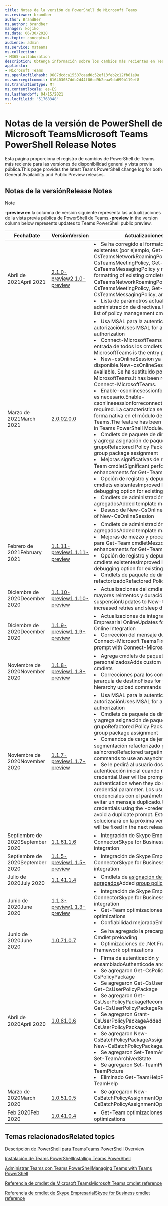 ```yaml
---
title: Notas de la versión de PowerShell de Microsoft Teams
ms.reviewer: brandber
author: BrandBer
ms.author: brandber
manager: kojiko
ms.date: 06/30/2020
ms.topic: conceptual
audience: admin
ms.service: msteams
ms.collection:
- M365-collaboration
description: Obtenga información sobre los cambios más recientes en Teams PowerShell.
appliesto:
- Microsoft Teams
ms.openlocfilehash: 9687dcdca15507caad0c52ef13feb2c12fb61e9a
ms.sourcegitcommit: 616403037ddb2d44f06cd9b2eaa9da699b119ef8
ms.translationtype: MT
ms.contentlocale: es-ES
ms.lasthandoff: 04/15/2021
ms.locfileid: "51768348"
---
```

# <a name="microsoft-teams-powershell-release-notes"></a><span data-ttu-id="02472-103">Notas de la versión de PowerShell de Microsoft Teams</span><span class="sxs-lookup"><span data-stu-id="02472-103">Microsoft Teams PowerShell Release Notes</span></span>

<span data-ttu-id="02472-104">Esta página proporciona el registro de cambios de PowerShell de Teams más reciente para las versiones de disponibilidad general y vista previa pública.</span><span class="sxs-lookup"><span data-stu-id="02472-104">This page provides the latest Teams PowerShell change log for both General Availability and Public Preview releases.</span></span>

## <a name="release-notes"></a><span data-ttu-id="02472-105">Notas de la versión</span><span class="sxs-lookup"><span data-stu-id="02472-105">Release Notes</span></span>

> [!NOTE]
> <span data-ttu-id="02472-106">**-preview en** la columna de versión siguiente representa las actualizaciones de la vista previa pública de PowerShell de Teams.</span><span class="sxs-lookup"><span data-stu-id="02472-106">**-preview** in the version column below represents updates to Teams PowerShell public preview.</span></span>

| <span data-ttu-id="02472-107">Fecha</span><span class="sxs-lookup"><span data-stu-id="02472-107">Date</span></span> | <span data-ttu-id="02472-108">Versión</span><span class="sxs-lookup"><span data-stu-id="02472-108">Version</span></span> | <span data-ttu-id="02472-109">Actualizaciones</span><span class="sxs-lookup"><span data-stu-id="02472-109">Updates</span></span> |
|------- | -------------------- | ------------------------------ |
| <span data-ttu-id="02472-110">Abril de 2021</span><span class="sxs-lookup"><span data-stu-id="02472-110">April 2021</span></span> | [<span data-ttu-id="02472-111">2.1.0-preview</span><span class="sxs-lookup"><span data-stu-id="02472-111">2.1.0-preview</span></span>](https://www.powershellgallery.com/packages/MicrosoftTeams/2.1.0-preview) | <li><span data-ttu-id="02472-112">Se ha corregido el formato de los cmdlets existentes (por ejemplo, Get-CsTeamsNetworkRoamingPolicy, Get-CsTeamsMeetingPolicy, Get-CsTeamsMessagingPolicy y mucho más).</span><span class="sxs-lookup"><span data-stu-id="02472-112">Fixed formatting of existing cmdlets (for example, Get-CsTeamsNetworkRoamingPolicy, Get-CsTeamsMeetingPolicy, Get-CsTeamsMessagingPolicy, and more).</span></span></li><li><span data-ttu-id="02472-113">Lista de parámetros actualizada de cmdlets de administración de directivas.</span><span class="sxs-lookup"><span data-stu-id="02472-113">Updated parameter list of policy management cmdlets.</span></span></li>|
| <span data-ttu-id="02472-114">Marzo de 2021</span><span class="sxs-lookup"><span data-stu-id="02472-114">March 2021</span></span> | [<span data-ttu-id="02472-115">2.0.0</span><span class="sxs-lookup"><span data-stu-id="02472-115">2.0.0</span></span>](https://www.powershellgallery.com/packages/MicrosoftTeams/2.0.0) | <li><span data-ttu-id="02472-116">Usa MSAL para la autenticación & autorización</span><span class="sxs-lookup"><span data-stu-id="02472-116">Uses MSAL for authentication & authorization</span></span></li> <li><span data-ttu-id="02472-117">Connect-MicrosoftTeams es el punto de entrada de todos los cmdlets.</span><span class="sxs-lookup"><span data-stu-id="02472-117">Connect-MicrosoftTeams is the entry point for all cmdlets.</span></span></li><li><span data-ttu-id="02472-118">New-csOnlineSession ya no está disponible.</span><span class="sxs-lookup"><span data-stu-id="02472-118">New-csOnlineSession is no longer available.</span></span> <span data-ttu-id="02472-119">Se ha sustituido por Connect-MicrosoftTeams.</span><span class="sxs-lookup"><span data-stu-id="02472-119">It has been replaced with Connect-MicrosoftTeams.</span></span></li><li><span data-ttu-id="02472-120">Enable-csonlinesessionforreconnection ya no es necesario.</span><span class="sxs-lookup"><span data-stu-id="02472-120">Enable-csonlinesessionforreconnection is no longer required.</span></span> <span data-ttu-id="02472-121">La característica se ha implementado de forma nativa en el módulo de PowerShell de Teams.</span><span class="sxs-lookup"><span data-stu-id="02472-121">The feature has been natively implemented in Teams PowerShell Module.</span></span></li> <li><span data-ttu-id="02472-122">Cmdlets de paquete de directivas refactorizado y agrega asignación de paquetes de grupo</span><span class="sxs-lookup"><span data-stu-id="02472-122">Refactored Policy Package cmdlets and adds group package assignment</span></span></li><li><span data-ttu-id="02472-123">Mejoras significativas de rendimiento para Get-Team cmdlet</span><span class="sxs-lookup"><span data-stu-id="02472-123">Significant performance enhancements for Get-Team cmdlet</span></span></li> <li><span data-ttu-id="02472-124">Opción de registro y depuración mejorada para cmdlets existentes</span><span class="sxs-lookup"><span data-stu-id="02472-124">Improved logging and debugging option for existing cmdlets</span></span> </li> <li><span data-ttu-id="02472-125">Cmdlets de administración de plantillas agregados</span><span class="sxs-lookup"><span data-stu-id="02472-125">Added template management cmdlets</span></span></li> <li><span data-ttu-id="02472-126">Desuso de New-CsOnlineSession</span><span class="sxs-lookup"><span data-stu-id="02472-126">Deprecation of New-CsOnlineSession</span></span></li>|
| <span data-ttu-id="02472-127">Febrero de 2021</span><span class="sxs-lookup"><span data-stu-id="02472-127">February 2021</span></span> | [<span data-ttu-id="02472-128">1.1.11-preview</span><span class="sxs-lookup"><span data-stu-id="02472-128">1.1.11-preview</span></span>](https://www.powershellgallery.com/packages/MicrosoftTeams/1.1.11-preview) | <li><span data-ttu-id="02472-129">Cmdlets de administración de plantillas agregados</span><span class="sxs-lookup"><span data-stu-id="02472-129">Added template management cmdlets</span></span></li><li><span data-ttu-id="02472-130">Mejoras de mezzo y procesamiento por lotes para Get-Team cmdlet</span><span class="sxs-lookup"><span data-stu-id="02472-130">Mezzo and batching enhancements for Get-Team cmdlet</span></span></li> <li><span data-ttu-id="02472-131">Opción de registro y depuración mejorada para cmdlets existentes</span><span class="sxs-lookup"><span data-stu-id="02472-131">Improved logging and debugging option for existing cmdlets</span></span> </li> <li><span data-ttu-id="02472-132">Cmdlets de paquete de directivas refactorizado</span><span class="sxs-lookup"><span data-stu-id="02472-132">Refactored Policy Package cmdlets</span></span></li>|
| <span data-ttu-id="02472-133">Diciembre de 2020</span><span class="sxs-lookup"><span data-stu-id="02472-133">December 2020</span></span> | [<span data-ttu-id="02472-134">1.1.10-preview</span><span class="sxs-lookup"><span data-stu-id="02472-134">1.1.10-preview</span></span>](https://www.powershellgallery.com/packages/MicrosoftTeams/1.1.10-preview) | <li><span data-ttu-id="02472-135">Actualizaciones del cmdlet New-team con mayores reintentos y duración de suspensión</span><span class="sxs-lookup"><span data-stu-id="02472-135">Updates to New-team cmdlet with increased retries and sleep duration</span></span></li>|
| <span data-ttu-id="02472-136">Diciembre de 2020</span><span class="sxs-lookup"><span data-stu-id="02472-136">December 2020</span></span> | [<span data-ttu-id="02472-137">1.1.9-preview</span><span class="sxs-lookup"><span data-stu-id="02472-137">1.1.9-preview</span></span>](https://www.powershellgallery.com/packages/MicrosoftTeams/1.1.9-preview) | <li><span data-ttu-id="02472-138">Actualizaciones de integración de Skype Empresarial Online</span><span class="sxs-lookup"><span data-stu-id="02472-138">Updates for Skype for Business Online Integration</span></span></li><li><span data-ttu-id="02472-139">Corrección del mensaje duplicado con Connect-Microsoft Teams</span><span class="sxs-lookup"><span data-stu-id="02472-139">Fix for the duplicate prompt with Connect-Microsoft Teams</span></span></li>|
| <span data-ttu-id="02472-140">Noviembre de 2020</span><span class="sxs-lookup"><span data-stu-id="02472-140">November 2020</span></span> | [<span data-ttu-id="02472-141">1.1.8-preview</span><span class="sxs-lookup"><span data-stu-id="02472-141">1.1.8-preview</span></span>](https://www.powershellgallery.com/packages/MicrosoftTeams/1.1.8-preview) | <li><span data-ttu-id="02472-142">Agrega cmdlets de paquetes de directivas personalizados</span><span class="sxs-lookup"><span data-stu-id="02472-142">Adds custom policy package cmdlets</span></span></li><li><span data-ttu-id="02472-143">Correcciones para los comandos de carga de la jerarquía de destino</span><span class="sxs-lookup"><span data-stu-id="02472-143">Fixes for the targeting hierarchy upload commands</span></span></li>|
| <span data-ttu-id="02472-144">Noviembre de 2020</span><span class="sxs-lookup"><span data-stu-id="02472-144">November 2020</span></span> | [<span data-ttu-id="02472-145">1.1.7-preview</span><span class="sxs-lookup"><span data-stu-id="02472-145">1.1.7-preview</span></span>](https://www.powershellgallery.com/packages/MicrosoftTeams/1.1.7-preview) | <li><span data-ttu-id="02472-146">Usa MSAL para la autenticación & autorización</span><span class="sxs-lookup"><span data-stu-id="02472-146">Uses MSAL for authentication & authorization</span></span></li><li><span data-ttu-id="02472-147">Cmdlets de paquete de directivas refactorizado y agrega asignación de paquetes de grupo</span><span class="sxs-lookup"><span data-stu-id="02472-147">Refactored Policy Package cmdlets and adds group package assignment</span></span></li><li><span data-ttu-id="02472-148">Comandos de carga de jerarquía de segmentación refactorizado para usar un modelo asíncrono</span><span class="sxs-lookup"><span data-stu-id="02472-148">Refactored targeting hierarchy upload commands to use an asynchronous model</span></span></li> <li><span data-ttu-id="02472-149">Se le pedirá al usuario dos veces durante la autenticación inicial cuando no use el parámetro -credential.</span><span class="sxs-lookup"><span data-stu-id="02472-149">User will be prompted twice during initial authentication when they do not use the -credential parameter.</span></span> <span data-ttu-id="02472-150">Los usuarios pueden pasar credenciales con el parámetro -credential para evitar un mensaje duplicado.</span><span class="sxs-lookup"><span data-stu-id="02472-150">Users can pass credentials using the -credential parameter to avoid a duplicate prompt.</span></span> <span data-ttu-id="02472-151">Este comportamiento se solucionará en la próxima versión.</span><span class="sxs-lookup"><span data-stu-id="02472-151">This behavior will be fixed in the next release.</span></span></li> |
| <span data-ttu-id="02472-152">Septiembre de 2020</span><span class="sxs-lookup"><span data-stu-id="02472-152">September 2020</span></span> | [<span data-ttu-id="02472-153">1.1.6</span><span class="sxs-lookup"><span data-stu-id="02472-153">1.1.6</span></span>](https://www.powershellgallery.com/packages/MicrosoftTeams/1.1.6) | <li><span data-ttu-id="02472-154">Integración de Skype Empresarial Online Connector</span><span class="sxs-lookup"><span data-stu-id="02472-154">Skype for Business Online Connector integration</span></span></li> |
| <span data-ttu-id="02472-155">Septiembre de 2020</span><span class="sxs-lookup"><span data-stu-id="02472-155">September 2020</span></span> | [<span data-ttu-id="02472-156">1.1.5-preview</span><span class="sxs-lookup"><span data-stu-id="02472-156">1.1.5-preview</span></span>](https://www.powershellgallery.com/packages/MicrosoftTeams/1.1.5-preview) | <li><span data-ttu-id="02472-157">Integración de Skype Empresarial Online Connector</span><span class="sxs-lookup"><span data-stu-id="02472-157">Skype for Business Online Connector integration</span></span></li> |
| <span data-ttu-id="02472-158">Julio de 2020</span><span class="sxs-lookup"><span data-stu-id="02472-158">July 2020</span></span> | [<span data-ttu-id="02472-159">1.1.4</span><span class="sxs-lookup"><span data-stu-id="02472-159">1.1.4</span></span>](https://www.powershellgallery.com/packages/MicrosoftTeams/1.1.4) | <li><span data-ttu-id="02472-160">Cmdlets de [asignación de directivas de grupo agregados](./assign-policies.md#assign-a-policy-to-a-group)</span><span class="sxs-lookup"><span data-stu-id="02472-160">Added [group policy assignment cmdlets](./assign-policies.md#assign-a-policy-to-a-group)</span></span></li> |
| <span data-ttu-id="02472-161">Junio de 2020</span><span class="sxs-lookup"><span data-stu-id="02472-161">June 2020</span></span> | [<span data-ttu-id="02472-162">1.1.3-preview</span><span class="sxs-lookup"><span data-stu-id="02472-162">1.1.3-preview</span></span>](https://www.powershellgallery.com/packages/MicrosoftTeams/1.1.3-preview) | <li><span data-ttu-id="02472-163">Integración de Skype Empresarial Online Connector</span><span class="sxs-lookup"><span data-stu-id="02472-163">Skype for Business Online Connector integration</span></span><li><span data-ttu-id="02472-164">Get-Team optimizaciones</span><span class="sxs-lookup"><span data-stu-id="02472-164">Get-Team optimizations</span></span><li><span data-ttu-id="02472-165">Confiabilidad mejorada</span><span class="sxs-lookup"><span data-stu-id="02472-165">Enhanced reliability</span></span></li> |
| <span data-ttu-id="02472-166">Junio de 2020</span><span class="sxs-lookup"><span data-stu-id="02472-166">June 2020</span></span> | [<span data-ttu-id="02472-167">1.0.7</span><span class="sxs-lookup"><span data-stu-id="02472-167">1.0.7</span></span>](https://www.powershellgallery.com/packages/MicrosoftTeams/1.0.7) | <li><span data-ttu-id="02472-168">Se ha agregado la precarga del cmdlet</span><span class="sxs-lookup"><span data-stu-id="02472-168">Added Cmdlet preloading</span></span><li><span data-ttu-id="02472-169">Optimizaciones de .Net Framework</span><span class="sxs-lookup"><span data-stu-id="02472-169">.Net Framework optimizations</span></span></li>   |
| <span data-ttu-id="02472-170">Abril de 2020</span><span class="sxs-lookup"><span data-stu-id="02472-170">April 2020</span></span> | [<span data-ttu-id="02472-171">1.0.6</span><span class="sxs-lookup"><span data-stu-id="02472-171">1.0.6</span></span>](https://www.powershellgallery.com/packages/MicrosoftTeams/1.0.6) | <li><span data-ttu-id="02472-172">Firma de autenticación y ensamblado</span><span class="sxs-lookup"><span data-stu-id="02472-172">Authenticode and assembly signing</span></span><li><span data-ttu-id="02472-173">Se agregaron Get-CsPolicyPackage</span><span class="sxs-lookup"><span data-stu-id="02472-173">Added Get-CsPolicyPackage</span></span><li><span data-ttu-id="02472-174">Se agregaron Get-CsUserPolicyPackage</span><span class="sxs-lookup"><span data-stu-id="02472-174">Added Get-CsUserPolicyPackage</span></span><li><span data-ttu-id="02472-175">Se agregaron Get-CsUserPolicyPackageRecommendation</span><span class="sxs-lookup"><span data-stu-id="02472-175">Added Get-CsUserPolicyPackageRecommendation</span></span><li><span data-ttu-id="02472-176">Se agregaron Grant-CsUserPolicyPackage</span><span class="sxs-lookup"><span data-stu-id="02472-176">Added Grant-CsUserPolicyPackage</span></span><li><span data-ttu-id="02472-177">Se agregaron New-CsBatchPolicyPackageAssignmentOperation</span><span class="sxs-lookup"><span data-stu-id="02472-177">Added New-CsBatchPolicyPackageAssignmentOperation</span></span><li><span data-ttu-id="02472-178">Se agregaron Set-TeamArchivedState</span><span class="sxs-lookup"><span data-stu-id="02472-178">Added Set-TeamArchivedState</span></span><li><span data-ttu-id="02472-179">Se agregaron Set-TeamPicture</span><span class="sxs-lookup"><span data-stu-id="02472-179">Added Set-TeamPicture</span></span><li><span data-ttu-id="02472-180">Eliminado Get-TeamHelp</span><span class="sxs-lookup"><span data-stu-id="02472-180">Removed Get-TeamHelp</span></span></li>  |
| <span data-ttu-id="02472-181">Marzo de 2020</span><span class="sxs-lookup"><span data-stu-id="02472-181">March 2020</span></span> | [<span data-ttu-id="02472-182">1.0.5</span><span class="sxs-lookup"><span data-stu-id="02472-182">1.0.5</span></span>](https://www.powershellgallery.com/packages/MicrosoftTeams/1.0.5) |<li><span data-ttu-id="02472-183">Se agregaron New-CsBatchPolicyAssignmentOperation</span><span class="sxs-lookup"><span data-stu-id="02472-183">Added New-CsBatchPolicyAssignmentOperation</span></span></li> |
| <span data-ttu-id="02472-184">Feb 2020</span><span class="sxs-lookup"><span data-stu-id="02472-184">Feb 2020</span></span> | [<span data-ttu-id="02472-185">1.0.4</span><span class="sxs-lookup"><span data-stu-id="02472-185">1.0.4</span></span>](https://www.powershellgallery.com/packages/MicrosoftTeams/1.0.4) | <li><span data-ttu-id="02472-186">Get-Team optimizaciones</span><span class="sxs-lookup"><span data-stu-id="02472-186">Get-Team optimizations</span></span></li>  |

## <a name="related-topics"></a><span data-ttu-id="02472-187">Temas relacionados</span><span class="sxs-lookup"><span data-stu-id="02472-187">Related topics</span></span>

[<span data-ttu-id="02472-188">Descripción de PowerShell para Teams</span><span class="sxs-lookup"><span data-stu-id="02472-188">Teams PowerShell Overview</span></span>](teams-powershell-overview.md)

[<span data-ttu-id="02472-189">Instalación de Teams PowerShell</span><span class="sxs-lookup"><span data-stu-id="02472-189">Installing Teams PowerShell</span></span>](teams-powershell-install.md)

[<span data-ttu-id="02472-190">Administrar Teams con Teams PowerShell</span><span class="sxs-lookup"><span data-stu-id="02472-190">Managing Teams with Teams PowerShell</span></span>](teams-powershell-managing-teams.md)

[<span data-ttu-id="02472-191">Referencia de cmdlet de Microsoft Teams</span><span class="sxs-lookup"><span data-stu-id="02472-191">Microsoft Teams cmdlet reference</span></span>](/powershell/teams/?view=teams-ps)

[<span data-ttu-id="02472-192">Referencia de cmdlet de Skype Empresarial</span><span class="sxs-lookup"><span data-stu-id="02472-192">Skype for Business cmdlet reference</span></span>](/powershell/skype/intro?view=skype-ps)
